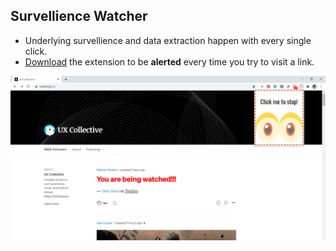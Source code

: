 ## Survellience Watcher

* Underlying survellience and data extraction happen with every single click.
* [Download](https://github.com/selinachang819/abc-student-repo/raw/master/projects/mini-project-4/surveillance-watcher.zip) the extension to be **alerted** every time you try to visit a link.

![GitHub Logo](screenshot.png)
